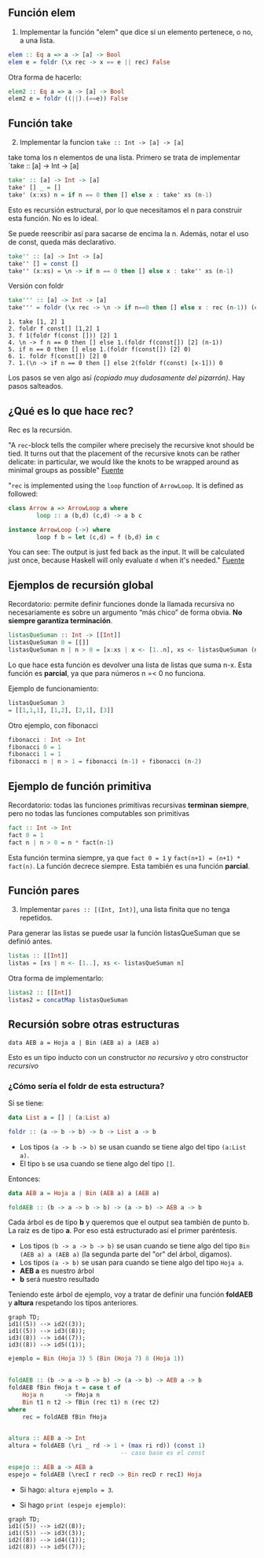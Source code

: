 ## Función elem
1. Implementar la función "elem" que dice si un elemento pertenece, o no, a una lista.

```haskell
elem :: Eq a => a -> [a] -> Bool
elem e = foldr (\x rec -> x == e || rec) False
```

Otra forma de hacerlo:

```haskell
elem2 :: Eq a => a -> [a] -> Bool
elem2 e = foldr ((||).(==e)) False
```

## Función take
2. Implementar la funcion `take :: Int -> [a] -> [a]`

take toma los n elementos de una lista.
Primero se trata de implementar `take :: [a] -> Int -> [a]

```haskell
take' :: [a] -> Int -> [a]
take' [] _ = []
take' (x:xs) n = if n == 0 then [] else x : take' xs (n-1)
```
Esto es recursión estructural, por lo que necesitamos el n para construir esta función. No es lo ideal.

Se puede reescribir así para sacarse de encima la n. Además, notar el uso de const, queda más declarativo.

```haskell
take'' :: [a] -> Int -> [a]
take'' [] = const []
take'' (x:xs) = \n -> if n == 0 then [] else x : take'' xs (n-1)
```

Versión con foldr

```haskell
take''' :: [a] -> Int -> [a]
take''' = foldr (\x rec -> \n -> if n==0 then [] else x : rec (n-1)) (const [])
```

```
1. take [1, 2] 1
2. foldr f const[] [1,2] 1
3. f 1(foldr f(const [])) [2] 1
4. \n -> f n == 0 then [] else 1.(foldr f(const[]) [2] (n-1))
5. if n == 0 then [] else 1.(foldr f(const[]) [2] 0)
6. 1. foldr f(const[]) [2] 0
7. 1.(\n -> if n == 0 then [] else 2(foldr f(const) [x-1])) 0
```

Los pasos se ven algo así _(copiado muy dudosamente del pizarrón)_. Hay pasos salteados.

## ¿Qué es lo que hace rec?

Rec es la recursión.

"A `rec`-block tells the compiler where precisely the recursive knot should be tied. It turns out that the placement of the recursive knots can be rather delicate: in particular, we would like the knots to be wrapped around as minimal groups as possible" [Fuente](https://ghc.gitlab.haskell.org/ghc/doc/users_guide/exts/recursive_do.html#the-mdo-notation)

"`rec` is implemented using the `loop` function of `ArrowLoop`. It is defined as followed:
```haskell
class Arrow a => ArrowLoop a where
        loop :: a (b,d) (c,d) -> a b c

instance ArrowLoop (->) where
        loop f b = let (c,d) = f (b,d) in c
```
You can see: The output is just fed back as the input. It will be calculated just once, because Haskell will only evaluate `d` when it's needed." [Fuente](https://stackoverflow.com/questions/5405850/how-does-the-haskell-rec-keyword-work)

## Ejemplos de recursión global

Recordatorio: permite definir funciones donde la llamada recursiva no necesariamente es sobre un argumento “más chico” de forma obvia.
**No siempre garantiza terminación**.

```haskell
listasQueSuman :: Int -> [[Int]]
listasQueSuman 0 = [[]]
listasQueSuman n | n > 0 = [x:xs | x <- [1..n], xs <- listasQueSuman (n-x)]
```

Lo que hace esta función es devolver una lista de listas que suma n-x. 
Esta función es **parcial**, ya que para números n =< 0 no funciona.

Ejemplo de funcionamiento:
```haskell
listasQueSuman 3
= [[1,1,1], [1,2], [2,1], [3]]
```

Otro ejemplo, con fibonacci

```haskell
fibonacci : Int -> Int
fibonacci 0 = 1
fibonacci 1 = 1
fibonacci n | n > 1 = fibonacci (n-1) + fibonacci (n-2)
```
## Ejemplo de función primitiva

Recordatorio: todas las funciones primitivas recursivas **terminan siempre**, pero no todas las funciones computables son primitivas

```haskell
fact :: Int -> Int
fact 0 = 1
fact n | n > 0 = n * fact(n-1)
```

Esta función termina siempre, ya que `fact 0 = 1` y `fact(n+1) = (n+1) * fact(n)`. La función decrece siempre.
Esta también es una función **parcial**.

## Función pares
3. Implementar `pares :: [(Int, Int)]`, una lista finita que no tenga repetidos.

Para generar las listas se puede usar la función listasQueSuman que se definió antes.
```haskell
listas :: [[Int]]
listas = [xs | n <- [1..], xs <- listasQueSuman n]
```

Otra forma de implementarlo:

```haskell
listas2 :: [[Int]]
listas2 = concatMap listasQueSuman
```

## Recursión sobre otras estructuras

`data AEB a = Hoja a | Bin (AEB a) a (AEB a)`

Esto es un tipo inducto con un constructor _no recursivo_ y otro constructor _recursivo_

### ¿Cómo sería el foldr de esta estructura?

Si se tiene:
```haskell
data List a = [] | (a:List a)

foldr :: (a -> b -> b) -> b -> List a -> b
```

- Los tipos `(a -> b -> b)` se usan cuando se tiene algo del tipo `(a:List a)`.
- El tipo `b` se usa cuando se tiene algo del tipo `[]`.


Entonces:
```haskell
data AEB a = Hoja a | Bin (AEB a) a (AEB a)

foldAEB :: (b -> a -> b -> b) -> (a -> b) -> AEB a -> b
```

Cada árbol es de tipo **b** y queremos que el output sea también de punto b. La raíz es de tipo **a**. Por eso está estructurado así el primer paréntesis.

- Los tipos `(b -> a -> b -> b)` se usan cuando se tiene algo del tipo `Bin (AEB a) a (AEB a)` (la segunda parte del "or" del árbol, digamos).
- Los tipos `(a -> b)` se usan para cuando se tiene algo del tipo `Hoja a`.
- **AEB a** es nuestro árbol
- **b** será nuestro resultado

Teniendo este árbol de ejemplo, voy a tratar de definir una función **foldAEB** y **altura** respetando los tipos anteriores.

```mermaid
graph TD;
id1((5)) --> id2((3));
id1((5)) --> id3((8));
id3((8)) --> id4((7));
id3((8)) --> id5((1));
```

```haskell
ejemplo = Bin (Hoja 3) 5 (Bin (Hoja 7) 8 (Hoja 1))
  

foldAEB :: (b -> a -> b -> b) -> (a -> b) -> AEB a -> b
foldAEB fBin fHoja t = case t of
	Hoja n      -> fHoja n
	Bin t1 n t2 -> fBin (rec t1) n (rec t2)
where
	rec = foldAEB fBin fHoja

  
altura :: AEB a -> Int
altura = foldAEB (\ri _ rd -> 1 + (max ri rd)) (const 1) 
								-- caso base es el const

espejo :: AEB a -> AEB a
espejo = foldAEB (\recI r recD -> Bin recD r recI) Hoja
```

- Si hago: `altura ejemplo = 3`.

- Si hago `print (espejo ejemplo)`:

```mermaid
graph TD;
id1((5)) --> id2((8));
id1((5)) --> id3((3));
id2((8)) --> id4((1));
id2((8)) --> id5((7));
```
